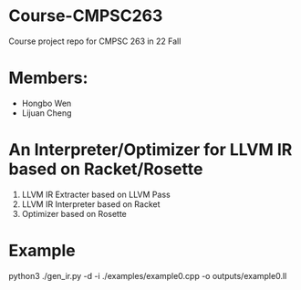 # Course-CMPSC263
Course project repo for CMPSC 263 in 22 Fall

# Members:
- Hongbo Wen
- Lijuan Cheng

# An Interpreter/Optimizer for LLVM IR based on Racket/Rosette
1. LLVM IR Extracter based on LLVM Pass
2. LLVM IR Interpreter based on Racket
3. Optimizer based on Rosette

# Example
python3 ./gen_ir.py -d -i ./examples/example0.cpp -o outputs/example0.ll
